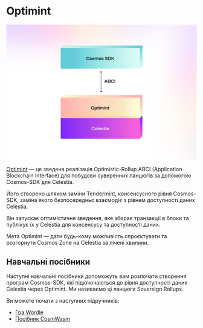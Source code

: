 # Optimint

![optimint](/img/optimint.png)

[Optimint](https://github.com/celestiaorg/optimint) — це зведена реалізація Optimistic-Rollup ABCI (Application Blockchain Interface) для побудови суверенних ланцюгів за допомогою Cosmos-SDK для Celestia.

Його створено шляхом заміни Tendermint, консенсусного рівня Cosmos-SDK, заміна якого безпосередньо взаємодіє з рівнем доступності даних Celestia.

Він запускає оптимістичне зведення, яке збирає транзакції в блоки та публікує їх у Celestia для консенсусу та доступності даних.

Мета Optimint — дати будь-кому можливість спроєктувати та розгорнути Cosmos Zone на Celestia за лічені хвилини.

## Навчальні посібники

Наступні навчальні посібники допоможуть вам розпочати створення програм Cosmos-SDK, які підключаються до рівня доступності даних Celestia через Optimint. Ми називаємо ці ланцюги Sovereign Rollups.

Ви можете почати з наступних підручників:

- [Гра Wordle](./wordle.md)
- [Посібник CosmWasm](./cosmwasm.md)
